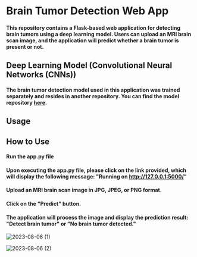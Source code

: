 # Brain Tumor Detection Web App

####  This repository contains a Flask-based web application for detecting brain tumors using a deep learning model. Users can upload an MRI brain scan image, and the application will predict whether a brain tumor is present or not.

## Deep Learning Model (Convolutional Neural Networks (CNNs))

#### The brain tumor detection model used in this application was trained separately and resides in another repository. You can find the model repository [here](https://github.com/Dhruvil5995/Brain_Tumor_Detection).



## Usage

## How to Use

#### Run the app.py file

#### Upon executing the app.py file, please click on the link provided, which will display the following message: "Running on http://127.0.0.1:5000/"

#### Upload an MRI brain scan image in JPG, JPEG, or PNG format.

#### Click on the "Predict" button.

#### The application will process the image and display the prediction result: "Detect brain tumor" or "No brain tumor detected."

![2023-08-06 (1)](https://github.com/Dhruvil5995/brain/assets/64741151/9341cba5-451f-4c98-a7b7-b37ce01f0d51)

![2023-08-06 (2)](https://github.com/Dhruvil5995/brain/assets/64741151/027b9e77-bc11-456e-9575-31a8831ffa95)


